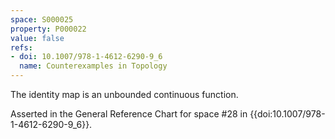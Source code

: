 ```yaml
---
space: S000025
property: P000022
value: false
refs:
- doi: 10.1007/978-1-4612-6290-9_6
  name: Counterexamples in Topology
---
```


The identity map is an unbounded continuous function.

Asserted in the General Reference Chart for space #28 in
{{doi:10.1007/978-1-4612-6290-9_6}}.
